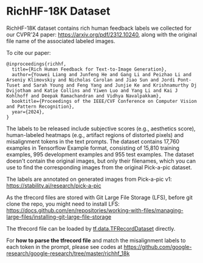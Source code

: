 # RichHF-18K Dataset
RichHF-18K dataset contains rich human feedback labels we collected for our CVPR'24 paper: https://arxiv.org/pdf/2312.10240, along with the original file name of the associated labeled images.

To cite our paper: 

```
@inproceedings{richhf,
  title={Rich Human Feedback for Text-to-Image Generation},
  author={Youwei Liang and Junfeng He and Gang Li and Peizhao Li and Arseniy Klimovskiy and Nicholas Carolan and Jiao Sun and Jordi Pont-Tuset and Sarah Young and Feng Yang and Junjie Ke and Krishnamurthy Dj Dvijotham and Katie Collins and Yiwen Luo and Yang Li and Kai J Kohlhoff and Deepak Ramachandran and Vidhya Navalpakkam},
  booktitle={Proceedings of the IEEE/CVF Conference on Computer Vision and Pattern Recognition},
  year={2024},
}
```

The labels to be released include subjective scores (e.g., aesthetics score), human-labeled heatmaps (e.g., artifact regions of distorted pixels) and misalignment tokens in the text prompts. The dataset contains 17,760 examples in Tensorflow Example format, consisting of 15,810 training examples, 995 development examples and 955 test examples. The dataset doesn't contain the original images, but only their filenames, which you can use to find the corresponding images from the original Pick-a-pic dataset.

The labels are annotated on generated images from Pick-a-pic v1: https://stability.ai/research/pick-a-pic

As the tfrecord files are stored with Git Large File Storage (LFS), before git clone the repo, you might need to install LFS: https://docs.github.com/en/repositories/working-with-files/managing-large-files/installing-git-large-file-storage

The tfrecord file can be loaded by [tf.data.TFRecordDataset](https://www.tensorflow.org/api_docs/python/tf/data/TFRecordDataset) directly.

For **how to parse the tfrecord file** and match the misalignment labels to each token in the prompt, please see codes at https://github.com/google-research/google-research/tree/master/richhf_18k
